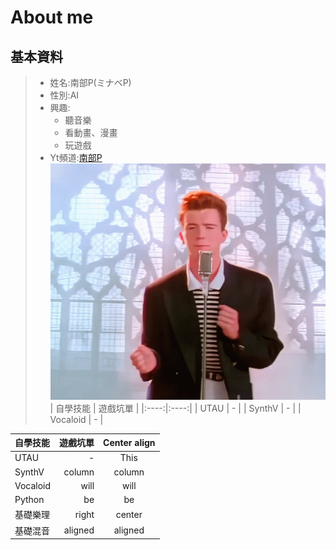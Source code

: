 # About me
## 基本資料
> - 姓名:南部P(ミナベP)
> - 性別:AI
> - 興趣:
>   - 聽音樂
>   - 看動畫、漫畫
>   - 玩遊戲
> - Yt頻道:[南部P](https://youtube.com/@MinabeP_0502?si=eJRCAK6jnzh0ebeJ)
![RickRoll](https://github.com/LilyRasPi0502/SandToNiMa/blob/main/data/files/895ce751ba0379700381d17a67086931.gif)
| 自學技能 | 遊戲坑單 |
|:----:|:----:|
| UTAU | - |
| SynthV | - |
| Vocaloid | - |

|   自學技能   |   遊戲坑單   | Center align |
|:-----------|------------:|:------------:|
| UTAU       |            - |     This     |
| SynthV     |      column |    column    |
| Vocaloid   |        will |     will     |
| Python     |          be |      be      |
| 基礎樂理     |       right |    center    |
| 基礎混音     |     aligned |   aligned    |
